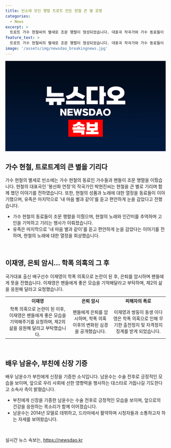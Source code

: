 ```yaml
---
title: 빈소에 모인 행렬 트로트 만든 현철 큰 별 호명
categories:
  - News
excerpt: >
  트로트 가수 현철씨의 별세로 조문 행렬이 형성되었습니다. 대표곡 작곡가와 가수 동료들이 고이를 기렸으며, 유족은 고이의 마지막 순간을 전했습니다. 또한, 은퇴를 암시한 배구선수 이재영과 배우 남윤수씨의 신장 기증 소식도 전해졌습니다. 현철씨의 추모와 이재영의 은퇴, 남윤수씨의 헌신적인 행동이 이슈가 되었습니다.
feature_text: >
  트로트 가수 현철씨의 별세로 조문 행렬이 형성되었습니다. 대표곡 작곡가와 가수 동료들이 고이를 기렸으며, 유족은 고이의 마지막 순간을 전했습니다. 또한, 은퇴를 암시한 배구선수 이재영과 배우 남윤수씨의 신장 기증 소식도 전해졌습니다. 현철씨의 추모와 이재영의 은퇴, 남윤수씨의 헌신적인 행동이 이슈가 되었습니다.
image: '/assets/img/newsdao_breakingnews.jpg'
---
```


<p><img src="/assets/img/newsdao_breakingnews.jpg" alt="cryptoinkorea 속보" /></p>

<h2 data-ke-size="size26">가수 현철, 트로트계의 큰 별을 기리다</h2>

<p data-ke-size="size16">가수 현철의 별세로 빈소에는 가수 현철의 동료인 가수들과 팬들이 조문 행렬을 이뤘습니다. 현철의 대표곡인 '봉선화 연정'의 작곡가인 박현진씨는 현철을 큰 별로 기리며 함께 했던 이야기를 전하였습니다. 또한, 현철의 성품과 노래에 대한 열정을 동료들이 이야기했으며, 유족은 마지막으로 '내 마음 별과 같이'를 듣고 편안하게 눈을 감았다고 전했습니다.</p>

<ul>
    <li>가수 현철의 동료들이 조문 행렬을 이뤘으며, 현철의 노래와 인간미를 추억하며 고인을 기억하고 기리는 행사가 이뤄졌습니다.</li>
    <li>유족은 마지막으로 '내 마음 별과 같이'를 듣고 편안하게 눈을 감았다는 이야기를 전하며, 현철의 노래에 대한 열정을 회상했습니다.</li>
</ul>

<p data-ke-size="size16">&nbsp;</p>

<h2 data-ke-size="size26">이재영, 은퇴 암시… 학폭 의혹의 그 후</h2>

<p data-ke-size="size16">국가대표 출신 배구선수 이재영이 학폭 의혹으로 논란이 된 후, 은퇴를 암시하며 팬들에게 뜻을 전했습니다. 이재영은 팬들에게 좋은 모습을 기억해달라고 부탁하며, 제2의 삶을 응원해 달라고 요청했습니다.</p>

<table>
    <tr>
        <td style="text-align: center; height: 17px;"><b>이재영</b></td>
        <td style="text-align: center; height: 17px;"><b>은퇴 암시</b></td>
        <td style="text-align: center; height: 17px;"><b>피해자의 폭로</b></td>
    </tr>
    <tr>
        <td style="text-align: center; height: 17px;">학폭 의혹으로 논란이 된 이후, 이재영은 팬들에게 좋은 모습을 기억해주기를 요청하며, 제2의 삶을 응원해 달라고 부탁했습니다.</td>
        <td style="text-align: center; height: 17px;">팬들에게 은퇴를 암시하며, 학폭 의혹 이후의 변화된 심경을 공개했습니다.</td>
        <td style="text-align: center; height: 17px;">이재영과 쌍둥이 동생 이다영은 학폭 의혹으로 인해 무기한 출전정지 및 자격정지 징계를 받게 되었습니다.</td>
    </tr>
</table>

<p data-ke-size="size16">&nbsp;</p>

<h2 data-ke-size="size26">배우 남윤수, 부친에 신장 기증</h2>

<p data-ke-size="size16">배우 남윤수가 부친에게 신장을 기증한 소식입니다. 남윤수는 수술 전후로 긍정적인 모습을 보이며, 앞으로 우리 사회에 선한 영향력을 행사하는 대스타로 거듭나길 기도한다고 소속사 측이 밝혔습니다.</p>

<ul>
    <li>부친에게 신장을 기증한 남윤수는 수술 전후로 긍정적인 모습을 보이며, 앞으로의 건강을 응원하는 목소리가 함께 이어졌습니다.</li>
    <li>남윤수는 2014년 모델로 데뷔하고, 드라마에서 활약하며 시청자들과 소통하고자 하는 자세를 보여왔습니다.</li>
</ul>

<p data-ke-size="size16">&nbsp;</p>
실시간 뉴스 속보는, <a href="https://newsdao.kr" rel="dofollow">https://newsdao.kr</a>


